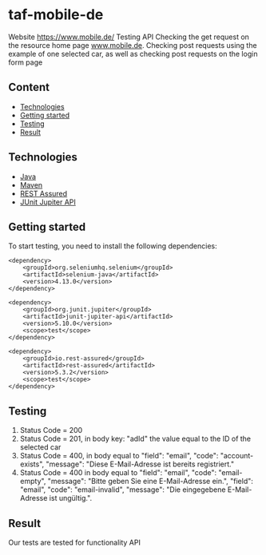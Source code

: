 # taf-mobile-de
Website https://www.mobile.de/ Testing API 
Checking the get request on the resource home page www.mobile.de. Сhecking post requests using the example of one selected car, as well as checking post requests on the login form page

## Content
- [Technologies](#technologies)
- [Getting started](#getting_started)
- [Testing](#testing)
- [Result](#result)

## Technologies
- [Java](https://www.java.com/)
- [Maven](https://maven.apache.org/)
- [REST Assured](https://mvnrepository.com/artifact/io.rest-assured/rest-assured)
- [JUnit Jupiter API](https://mvnrepository.com/artifact/org.junit.jupiter/junit-jupiter-api)

## Getting started
To start testing, you need to install the following dependencies:
```
<dependency>
    <groupId>org.seleniumhq.selenium</groupId>
    <artifactId>selenium-java</artifactId>
    <version>4.13.0</version>
</dependency>

<dependency>
    <groupId>org.junit.jupiter</groupId>
    <artifactId>junit-jupiter-api</artifactId>
    <version>5.10.0</version>
    <scope>test</scope>
</dependency>

<dependency>
    <groupId>io.rest-assured</groupId>
    <artifactId>rest-assured</artifactId>
    <version>5.3.2</version>
    <scope>test</scope>
</dependency>
```

## Testing
1. Status Code = 200
2. Status Code = 201, in body key: "adId" the value equal to the ID of the selected car
3. Status Code = 400, in body equal to "field": "email", "code": "account-exists",  "message": "Diese E-Mail-Adresse ist bereits registriert."
4. Status Code = 400 in body equal to "field": "email", "code": "email-empty", "message": "Bitte geben Sie eine E-Mail-Adresse ein.", "field": "email", "code": "email-invalid", "message": "Die eingegebene E-Mail-Adresse ist ungültig.". 
    

## Result
Our tests are tested for functionality API
   
